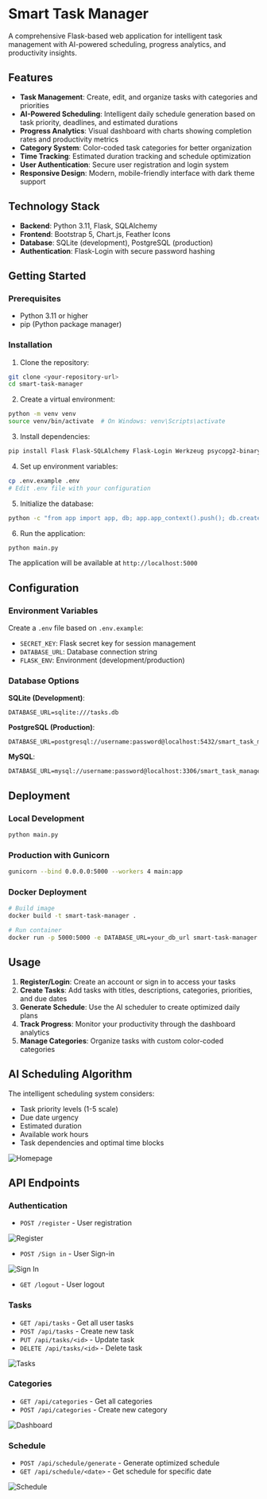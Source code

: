 # Smart Task Manager

A comprehensive Flask-based web application for intelligent task management with AI-powered scheduling, progress analytics, and productivity insights.

## Features

- **Task Management**: Create, edit, and organize tasks with categories and priorities
- **AI-Powered Scheduling**: Intelligent daily schedule generation based on task priority, deadlines, and estimated durations
- **Progress Analytics**: Visual dashboard with charts showing completion rates and productivity metrics
- **Category System**: Color-coded task categories for better organization
- **Time Tracking**: Estimated duration tracking and schedule optimization
- **User Authentication**: Secure user registration and login system
- **Responsive Design**: Modern, mobile-friendly interface with dark theme support

## Technology Stack

- **Backend**: Python 3.11, Flask, SQLAlchemy
- **Frontend**: Bootstrap 5, Chart.js, Feather Icons
- **Database**: SQLite (development), PostgreSQL (production)
- **Authentication**: Flask-Login with secure password hashing

## Getting Started

### Prerequisites

- Python 3.11 or higher
- pip (Python package manager)

### Installation

1. Clone the repository:
```bash
git clone <your-repository-url>
cd smart-task-manager
```

2. Create a virtual environment:
```bash
python -m venv venv
source venv/bin/activate  # On Windows: venv\Scripts\activate
```

3. Install dependencies:
```bash
pip install Flask Flask-SQLAlchemy Flask-Login Werkzeug psycopg2-binary python-dotenv gunicorn
```

4. Set up environment variables:
```bash
cp .env.example .env
# Edit .env file with your configuration
```

5. Initialize the database:
```bash
python -c "from app import app, db; app.app_context().push(); db.create_all()"
```

6. Run the application:
```bash
python main.py
```

The application will be available at `http://localhost:5000`

## Configuration

### Environment Variables

Create a `.env` file based on `.env.example`:

- `SECRET_KEY`: Flask secret key for session management
- `DATABASE_URL`: Database connection string
- `FLASK_ENV`: Environment (development/production)

### Database Options

**SQLite (Development)**:
```
DATABASE_URL=sqlite:///tasks.db
```

**PostgreSQL (Production)**:
```
DATABASE_URL=postgresql://username:password@localhost:5432/smart_task_manager
```

**MySQL**:
```
DATABASE_URL=mysql://username:password@localhost:3306/smart_task_manager
```

## Deployment

### Local Development
```bash
python main.py
```

### Production with Gunicorn
```bash
gunicorn --bind 0.0.0.0:5000 --workers 4 main:app
```

### Docker Deployment
```bash
# Build image
docker build -t smart-task-manager .

# Run container
docker run -p 5000:5000 -e DATABASE_URL=your_db_url smart-task-manager
```

## Usage

1. **Register/Login**: Create an account or sign in to access your tasks
2. **Create Tasks**: Add tasks with titles, descriptions, categories, priorities, and due dates
3. **Generate Schedule**: Use the AI scheduler to create optimized daily plans
4. **Track Progress**: Monitor your productivity through the dashboard analytics
5. **Manage Categories**: Organize tasks with custom color-coded categories

## AI Scheduling Algorithm

The intelligent scheduling system considers:
- Task priority levels (1-5 scale)
- Due date urgency
- Estimated duration
- Available work hours
- Task dependencies and optimal time blocks
  
![Homepage](assets/Homepage.png)

## API Endpoints

### Authentication
- `POST /register` - User registration
  
![Register](assets/Register.png)

- `POST /Sign in` - User Sign-in
  
![Sign In](assets/Signin.png)

- `GET /logout` - User logout

### Tasks
- `GET /api/tasks` - Get all user tasks
- `POST /api/tasks` - Create new task
- `PUT /api/tasks/<id>` - Update task
- `DELETE /api/tasks/<id>` - Delete task
  
![Tasks](assets/Tasks.png)

### Categories
- `GET /api/categories` - Get all categories
- `POST /api/categories` - Create new category
  
![Dashboard](assets/Dashboard.png)

### Schedule
- `POST /api/schedule/generate` - Generate optimized schedule
- `GET /api/schedule/<date>` - Get schedule for specific date
  
![Schedule](assets/Schedul.png)

